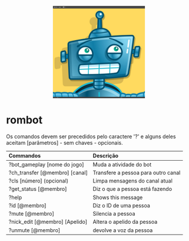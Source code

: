 <p align="center">
<img width=250 src="https://raw.githubusercontent.com/PinheiroCosta/rombot/main/images/robot.jpg"></img><br>
</p>

# rombot

Os comandos devem ser precedidos pelo caractere '?' e alguns deles aceitam [parâmetros] - sem chaves - opcionais.

|Commandos|Descrição|
|:--|:--|
|?bot_gameplay [nome do jogo]|Muda a atividade do bot|
|?ch_transfer [@membro] [canal]|Transfere a pessoa para outro canal|
|?cls [número] (opcional)|Limpa mensagens do canal atual|
|?get_status [@membro]|Diz o que a pessoa está fazendo|
|?help|Shows this message|
|?id [@membro]|Diz o ID de uma pessoa|
|?mute [@membro]|Silencia a pessoa|
|?nick_edit [@membro] [Apelido]|Altera o apelido da pessoa|
|?unmute [@membro]|devolve a voz da pessoa|
